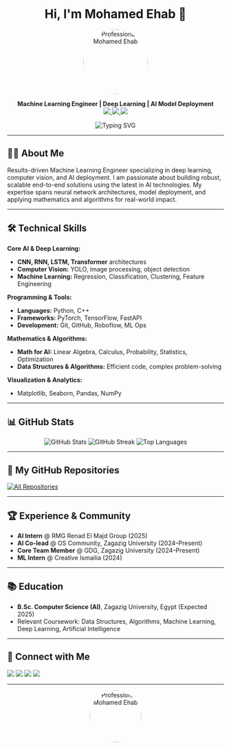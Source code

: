 <h1 align="center">Hi, I'm Mohamed Ehab 👋</h1>
<p align="center">
  <!-- Replace the link below with a high-quality, professional photo hosted publicly (e.g., Unsplash, your website, or LinkedIn) -->
  <img src="https://avatars.githubusercontent.com/u/15667501?v=4" width="150" style="border-radius:50%" alt="Professional Mohamed Ehab" />
</p>
<p align="center">
  <b>Machine Learning Engineer | Deep Learning | AI Model Deployment</b><br>
  <a href="https://www.linkedin.com/in/mohamed-ehab415" target="_blank">
    <img src="https://img.shields.io/badge/LinkedIn-blue?logo=linkedin&logoColor=white" />
  </a>
  <a href="https://github.com/mohamed-ehab415" target="_blank">
    <img src="https://img.shields.io/badge/GitHub-181717?logo=github&logoColor=white" />
  </a>
  <img src="https://img.shields.io/badge/Egypt-Flag-green?logo=egyptair" />
</p>

<p align="center">
  <img src="https://readme-typing-svg.demolab.com?font=Fira+Code&weight=500&size=24&pause=1000&color=F75000&center=true&vCenter=true&width=435&lines=Machine+Learning+Engineer;Deep+Learning+%7C+Computer+Vision+%7C+AI+Deployment" alt="Typing SVG" />
</p>

---

## 👨‍💻 About Me

Results-driven Machine Learning Engineer specializing in deep learning, computer vision, and AI deployment. I am passionate about building robust, scalable end-to-end solutions using the latest in AI technologies. My expertise spans neural network architectures, model deployment, and applying mathematics and algorithms for real-world impact.

---

## 🛠️ Technical Skills

**Core AI & Deep Learning:**
- **CNN, RNN, LSTM, Transformer** architectures
- **Computer Vision:** YOLO, image processing, object detection
- **Machine Learning:** Regression, Classification, Clustering, Feature Engineering

**Programming & Tools:**
- **Languages:** Python, C++
- **Frameworks:** PyTorch, TensorFlow, FastAPI
- **Development:** Git, GitHub, Roboflow, ML Ops

**Mathematics & Algorithms:**
- **Math for AI:** Linear Algebra, Calculus, Probability, Statistics, Optimization
- **Data Structures & Algorithms:** Efficient code, complex problem-solving

**Visualization & Analytics:**
- Matplotlib, Seaborn, Pandas, NumPy

---

## 📊 GitHub Stats

<p align="center">
  <img src="https://github-readme-stats.vercel.app/api?username=mohamed-ehab415&show_icons=true&theme=radical&hide_border=true" alt="GitHub Stats" />
  <img src="https://github-readme-streak-stats.herokuapp.com?user=mohamed-ehab415&theme=radical&hide_border=true" alt="GitHub Streak" />
  <img src="https://github-readme-stats.vercel.app/api/top-langs/?username=mohamed-ehab415&layout=compact&theme=radical&hide_border=true" alt="Top Languages" />
</p>

---

## 🚀 My GitHub Repositories

<!-- All your repositories: dynamically listed -->
<a href="https://github.com/mohamed-ehab415?tab=repositories">
  <img src="https://github-readme-projects.vercel.app/api/projects?username=mohamed-ehab415&theme=radical" alt="All Repositories" />
</a>

---

## 🏆 Experience & Community

- <b>AI Intern</b> @ RMG Renad El Majd Group (2025)
- <b>AI Co-lead</b> @ OS Community, Zagazig University (2024–Present)
- <b>Core Team Member</b> @ GDG, Zagazig University (2024–Present)
- <b>ML Intern</b> @ Creative Ismailia (2024)

---

## 📚 Education

- **B.Sc. Computer Science (AI)**, Zagazig University, Egypt (Expected 2025)
- Relevant Coursework: Data Structures, Algorithms, Machine Learning, Deep Learning, Artificial Intelligence

---

## 🤝 Connect with Me

<a href="mailto:ma0587580@gmail.com"><img src="https://img.shields.io/badge/Email-D14836?logo=gmail&logoColor=white" /></a>
<a href="https://www.linkedin.com/in/mohamed-ehab415"><img src="https://img.shields.io/badge/LinkedIn-blue?logo=linkedin&logoColor=white" /></a>
<a href="https://github.com/mohamed-ehab415"><img src="https://img.shields.io/badge/GitHub-181717?logo=github&logoColor=white" /></a>
<img src="https://img.shields.io/badge/Phone-01063357972-green?logo=phone" />

---

<p align="center">
  <!-- Replace with a professional, high-quality photo of yourself if available -->
  <img src="https://avatars.githubusercontent.com/u/15667501?v=4" width="120" style="border-radius:50%" alt="Professional Mohamed Ehab" />
</p>

